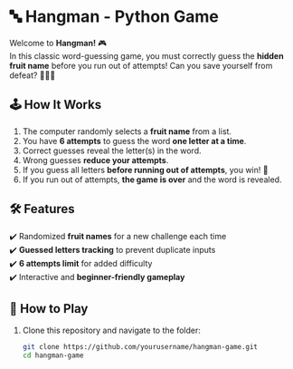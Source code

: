 # 🔤 Hangman - Python Game  

Welcome to **Hangman!** 🎮  
In this classic word-guessing game, you must correctly guess the **hidden fruit name** before you run out of attempts! Can you save yourself from defeat? 🍏🍌🍊  

## 🕹️ How It Works  
1. The computer randomly selects a **fruit name** from a list.  
2. You have **6 attempts** to guess the word **one letter at a time**.  
3. Correct guesses reveal the letter(s) in the word.  
4. Wrong guesses **reduce your attempts**.  
5. If you guess all letters **before running out of attempts**, you win! 🎉  
6. If you run out of attempts, **the game is over** and the word is revealed.  

## 🛠 Features  
✔️ Randomized **fruit names** for a new challenge each time  
✔️ **Guessed letters tracking** to prevent duplicate inputs  
✔️ **6 attempts limit** for added difficulty  
✔️ Interactive and **beginner-friendly gameplay**  

## 🚀 How to Play  
1. Clone this repository and navigate to the folder:  
   ```sh
   git clone https://github.com/yourusername/hangman-game.git
   cd hangman-game
